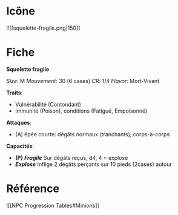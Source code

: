 # Icône
!![[squelette-fragile.png|150]]

# Fiche
**Squelette fragile**

*Size*: M
*Mouvement*: 30 (6 cases)
*CR*: 1/4
*Flavor*: Mort-Vivant

**Traits**:
- Vulnérabilité (Contondant)
- Immunité (Poison), conditions (Fatigué, Empoisonné)

**Attaques**:
- (A) épée courte: dégâts normaux (tranchants), corps-à-corps

**Capacités**:
- **(P)** _**Fragile**_ Sur dégâts reçus, d4, 4 = explose
- _**Explose**_ Inflige 2 dégâts perçants sur 10 pieds (2cases) autour


# Référence
![[NPC Progression Tables#Minions]]

